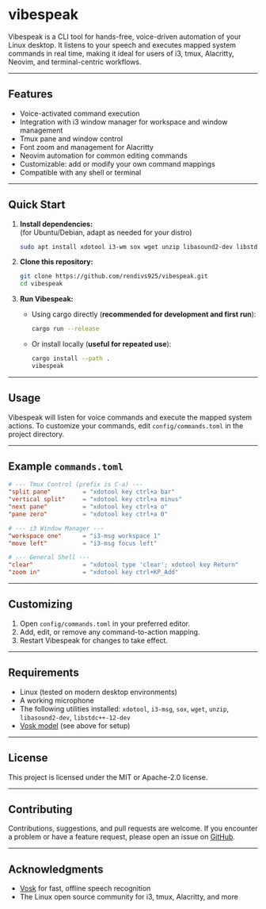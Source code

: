 # vibespeak

Vibespeak is a CLI tool for hands-free, voice-driven automation of your Linux desktop. It listens to your speech and executes mapped system commands in real time, making it ideal for users of i3, tmux, Alacritty, Neovim, and terminal-centric workflows.

---

## Features

- Voice-activated command execution
- Integration with i3 window manager for workspace and window management
- Tmux pane and window control
- Font zoom and management for Alacritty
- Neovim automation for common editing commands
- Customizable: add or modify your own command mappings
- Compatible with any shell or terminal

---

## Quick Start

1. **Install dependencies:**  
   (for Ubuntu/Debian, adapt as needed for your distro)

   ```sh
   sudo apt install xdotool i3-wm sox wget unzip libasound2-dev libstdc++-12-dev
   ```

2. **Clone this repository:**

   ```sh
   git clone https://github.com/rendivs925/vibespeak.git
   cd vibespeak
   ```

3. **Run Vibespeak:**

   - Using cargo directly (**recommended for development and first run**):

     ```sh
     cargo run --release
     ```

   - Or install locally (**useful for repeated use**):

     ```sh
     cargo install --path .
     vibespeak
     ```

---

## Usage

Vibespeak will listen for voice commands and execute the mapped system actions.
To customize your commands, edit `config/commands.toml` in the project directory.

---

## Example `commands.toml`

```toml
# --- Tmux Control (prefix is C-a) ---
"split pane"         = "xdotool key ctrl+a bar"
"vertical split"     = "xdotool key ctrl+a minus"
"next pane"          = "xdotool key ctrl+a o"
"pane zero"          = "xdotool key ctrl+a 0"

# --- i3 Window Manager ---
"workspace one"      = "i3-msg workspace 1"
"move left"          = "i3-msg focus left"

# --- General Shell ---
"clear"              = "xdotool type 'clear'; xdotool key Return"
"zoom in"            = "xdotool key ctrl+KP_Add"
```

---

## Customizing

1. Open `config/commands.toml` in your preferred editor.
2. Add, edit, or remove any command-to-action mapping.
3. Restart Vibespeak for changes to take effect.

---

## Requirements

- Linux (tested on modern desktop environments)
- A working microphone
- The following utilities installed: `xdotool`, `i3-msg`, `sox`, `wget`, `unzip`, `libasound2-dev`, `libstdc++-12-dev`
- [Vosk model](https://alphacephei.com/vosk/models) (see above for setup)

---

## License

This project is licensed under the MIT or Apache-2.0 license.

---

## Contributing

Contributions, suggestions, and pull requests are welcome.
If you encounter a problem or have a feature request, please open an issue on [GitHub](https://github.com/rendivs925/vibespeak).

---

## Acknowledgments

- [Vosk](https://alphacephei.com/vosk) for fast, offline speech recognition
- The Linux open source community for i3, tmux, Alacritty, and more
